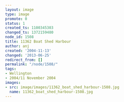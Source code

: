 ```yaml
---
layout: image
type: image
promote: 0
status: 1
created_ts: 1100345303
changed_ts: 1372159480
node_id: 1508
title: 11362 Boat Shed Harbour
author: anj
created: '2004-11-13'
changed: '2013-06-25'
redirect_from: []
permalink: "/node/1508/"
tags:
- Wellington
- 2004/11 November 2004
images:
- src: image/images/11362_boat_shed_harbour-1508.jpg
  name: 11362_boat_shed_harbour-1508.jpg
---
```


